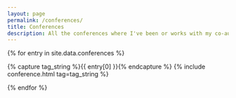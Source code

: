 ```yaml
---
layout: page
permalink: /conferences/
title: Conferences 
description: All the conferences where I've been or works with my co-authorship were presented. 
---
```



{% for entry in site.data.conferences %}

{% capture tag_string %}{{ entry[0] }}{% endcapture %}
{% include conference.html tag=tag_string %}

{% endfor %}

